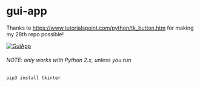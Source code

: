 # gui-app
Thanks to https://www.tutorialspoint.com/python/tk_button.htm for making my 28th repo possible!


[![GuiApp](https://img.shields.io/badge/language-python2.7-green?maxAge=360?style=plastic)](https://www.python.org/)


###### NOTE: only works with Python 2.x, unless you run

    pip3 install tkinter

